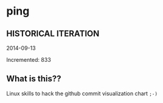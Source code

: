 # ping

## HISTORICAL ITERATION
2014-09-13

Incremented: 833

## What is this?? 
Linux skills to hack the github commit visualization chart `;-)`
